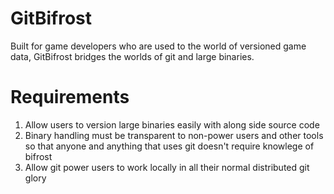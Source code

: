 GitBifrost
==========

Built for game developers who are used to the world of versioned game data, GitBifrost bridges the worlds of git and large binaries.

Requirements
==========
1. Allow users to version large binaries easily with along side source code
2. Binary handling must be transparent to non-power users and other tools so that anyone and anything that uses git doesn't require knowlege of bifrost
3. Allow git power users to work locally in all their normal distributed git glory
